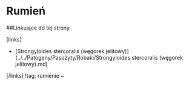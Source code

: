 # Rumień



##Linkujące do tej strony

[links]

- [Strongyloides stercoralis (węgorek jelitowy)](../../Patogeny/Pasożyty/Robaki/Strongyloides stercoralis (węgorek jelitowy).md)


[/links]
!tag: rumienie
~

